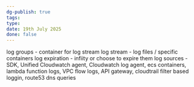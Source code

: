```yaml
---
dg-publish: true
tags: 
type: 
date: 19th July 2025
done: false
---
```


log groups - container for log stream
log stream - log files / specific containers
log expiration - infiity or choose to expire them
log sources - SDK, Unified Cloudwatch agent, Cloudwatch log agent, ecs containers, lambda function logs, VPC flow logs, API gateway, cloudtrail filter based loggin, route53 dns queries

